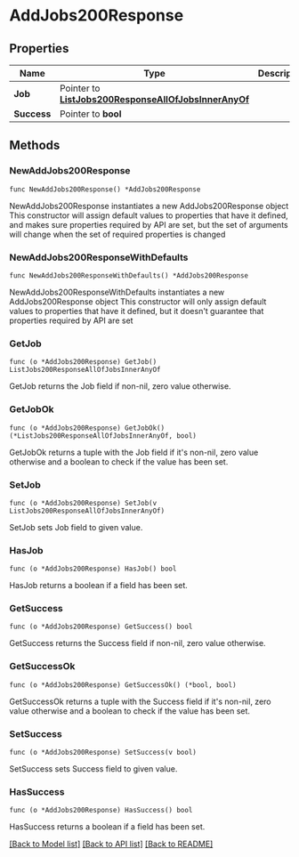 # AddJobs200Response

## Properties

Name | Type | Description | Notes
------------ | ------------- | ------------- | -------------
**Job** | Pointer to [**ListJobs200ResponseAllOfJobsInnerAnyOf**](ListJobs200ResponseAllOfJobsInnerAnyOf.md) |  | [optional] 
**Success** | Pointer to **bool** |  | [optional] 

## Methods

### NewAddJobs200Response

`func NewAddJobs200Response() *AddJobs200Response`

NewAddJobs200Response instantiates a new AddJobs200Response object
This constructor will assign default values to properties that have it defined,
and makes sure properties required by API are set, but the set of arguments
will change when the set of required properties is changed

### NewAddJobs200ResponseWithDefaults

`func NewAddJobs200ResponseWithDefaults() *AddJobs200Response`

NewAddJobs200ResponseWithDefaults instantiates a new AddJobs200Response object
This constructor will only assign default values to properties that have it defined,
but it doesn't guarantee that properties required by API are set

### GetJob

`func (o *AddJobs200Response) GetJob() ListJobs200ResponseAllOfJobsInnerAnyOf`

GetJob returns the Job field if non-nil, zero value otherwise.

### GetJobOk

`func (o *AddJobs200Response) GetJobOk() (*ListJobs200ResponseAllOfJobsInnerAnyOf, bool)`

GetJobOk returns a tuple with the Job field if it's non-nil, zero value otherwise
and a boolean to check if the value has been set.

### SetJob

`func (o *AddJobs200Response) SetJob(v ListJobs200ResponseAllOfJobsInnerAnyOf)`

SetJob sets Job field to given value.

### HasJob

`func (o *AddJobs200Response) HasJob() bool`

HasJob returns a boolean if a field has been set.

### GetSuccess

`func (o *AddJobs200Response) GetSuccess() bool`

GetSuccess returns the Success field if non-nil, zero value otherwise.

### GetSuccessOk

`func (o *AddJobs200Response) GetSuccessOk() (*bool, bool)`

GetSuccessOk returns a tuple with the Success field if it's non-nil, zero value otherwise
and a boolean to check if the value has been set.

### SetSuccess

`func (o *AddJobs200Response) SetSuccess(v bool)`

SetSuccess sets Success field to given value.

### HasSuccess

`func (o *AddJobs200Response) HasSuccess() bool`

HasSuccess returns a boolean if a field has been set.


[[Back to Model list]](../README.md#documentation-for-models) [[Back to API list]](../README.md#documentation-for-api-endpoints) [[Back to README]](../README.md)


